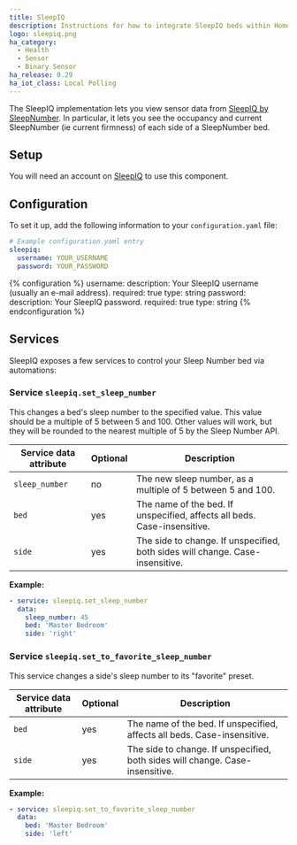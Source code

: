 ```yaml
---
title: SleepIQ
description: Instructions for how to integrate SleepIQ beds within Home Assistant.
logo: sleepiq.png
ha_category:
  - Health
  - Sensor
  - Binary Sensor
ha_release: 0.29
ha_iot_class: Local Polling
---
```


The SleepIQ implementation lets you view sensor data from [SleepIQ by SleepNumber](https://www.sleepnumber.com/sleepiq-sleep-tracker). In particular, it lets you see the occupancy and current SleepNumber (ie current firmness) of each side of a SleepNumber bed.

## Setup

You will need an account on [SleepIQ](https://sleepiq.sleepnumber.com/) to use this component.

## Configuration

To set it up, add the following information to your `configuration.yaml` file:

```yaml
# Example configuration.yaml entry
sleepiq:
  username: YOUR_USERNAME
  password: YOUR_PASSWORD
```

{% configuration %}
username:
  description: Your SleepIQ username (usually an e-mail address).
  required: true
  type: string
password:
  description: Your SleepIQ password.
  required: true
  type: string
{% endconfiguration %}

## Services

SleepIQ exposes a few services to control your Sleep Number bed via automations:

### Service `sleepiq.set_sleep_number`

This changes a bed's sleep number to the specified value. This value should be a multiple of 5 between 5 and 100. Other values will work, but they will be rounded to the nearest multiple of 5 by the Sleep Number API.

| Service data attribute | Optional | Description |
| ---------------------- | -------- | ----------- |
| `sleep_number` | no | The new sleep number, as a multiple of 5 between 5 and 100.
| `bed` | yes | The name of the bed. If unspecified, affects all beds. Case-insensitive.
| `side` | yes | The side to change. If unspecified, both sides will change. Case-insensitive.

**Example:**

```yaml
- service: sleepiq.set_sleep_number
  data:
    sleep_number: 45
    bed: 'Master Bedroom'
    side: 'right'
```

### Service `sleepiq.set_to_favorite_sleep_number`

This service changes a side's sleep number to its "favorite" preset.

| Service data attribute | Optional | Description |
| ---------------------- | -------- | ----------- |
| `bed` | yes | The name of the bed. If unspecified, affects all beds. Case-insensitive.
| `side` | yes | The side to change. If unspecified, both sides will change. Case-insensitive.

**Example:**

```yaml
- service: sleepiq.set_to_favorite_sleep_number
  data:
    bed: 'Master Bedroom'
    side: 'left'
```

